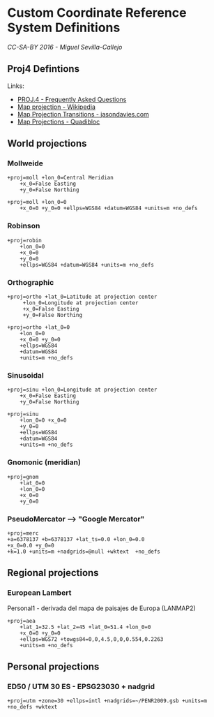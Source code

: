 Custom Coordinate Reference System Definitions
==============================================
*CC-SA-BY 2016 - Miguel Sevilla-Callejo*

## Proj4 Defintions
Links:
- [PROJ.4 - Frequently Asked Questions](http://proj.maptools.org/faq.html)
- [Map projection - Wikipedia](https://en.wikipedia.org/wiki/Map_projection)
- [Map Projection Transitions - jasondavies.com](https://www.jasondavies.com/maps/transition/)
- [Map Projections - Quadibloc](http://www.quadibloc.com/maps/mapint.htm)


## World projections

### Mollweide
	+proj=moll +lon_0=Central Meridian
        +x_0=False Easting
        +y_0=False Northing

	+proj=moll +lon_0=0
    	+x_0=0 +y_0=0 +ellps=WGS84 +datum=WGS84 +units=m +no_defs

### Robinson
	+proj=robin
    	+lon_0=0
        +x_0=0
        +y_0=0
        +ellps=WGS84 +datum=WGS84 +units=m +no_defs

### Orthographic
	+proj=ortho +lat_0=Latitude at projection center 
         +lon_0=Longitude at projection center
         +x_0=False Easting
         +y_0=False Northing

	+proj=ortho +lat_0=0
    	+lon_0=0
        +x_0=0 +y_0=0
        +ellps=WGS84
        +datum=WGS84
        +units=m +no_defs

### Sinusoidal
	+proj=sinu +lon_0=Longitude at projection center
    	+x_0=False Easting
    	+y_0=False Northing

	+proj=sinu
    	+lon_0=0 +x_0=0
        +y_0=0
        +ellps=WGS84
        +datum=WGS84
        +units=m +no_defs

### Gnomonic (meridian)
	+proj=gnom
    	+lat_0=0
        +lon_0=0
        +x_0=0
        +y_0=0

### PseudoMercator --> "Google Mercator"
	+proj=merc
    +a=6378137 +b=6378137 +lat_ts=0.0 +lon_0=0.0
    +x_0=0.0 +y_0=0 
    +k=1.0 +units=m +nadgrids=@null +wktext  +no_defs

## Regional projections

### European Lambert

Personal1 - derivada del mapa de paisajes de Europa (LANMAP2)

	+proj=aea
    	+lat_1=32.5 +lat_2=45 +lat_0=51.4 +lon_0=0
        +x_0=0 +y_0=0
        +ellps=WGS72 +towgs84=0,0,4.5,0,0,0.554,0.2263
        +units=m +no_defs

## Personal projections

### ED50 / UTM 30 ES - EPSG23030 + nadgrid
	+proj=utm +zone=30 +ellps=intl +nadgrids=~/PENR2009.gsb +units=m +no_defs +wktext